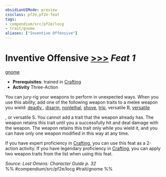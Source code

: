 ```yaml
---
obsidianUIMode: preview
cssclass: pf2e,pf2e-feat
tags:
- compendium/src/pf2e/locg
- trait/gnome
aliases: ["Inventive Offensive"]
---
```

# Inventive Offensive  [>>>](/rules/core-rulebook/chapter-9-playing-the-game.md#Actions "Three-Action") *Feat 1*  
[gnome](/rules/traits/gnome.md)  

- **Prerequisites**: trained in [Crafting](/compendium/skills.md#Crafting)
- **Activity** Three-Action

You can jury-rig your weapons to perform in unexpected ways. When you use this ability, add one of the following weapon traits to a melee weapon you wield: [deadly <d6>](/rules/traits/deadly.md), [disarm](/rules/traits/disarm.md), [nonlethal](/rules/traits/nonlethal.md), [shove](/rules/traits/shove.md), [trip](/rules/traits/trip.md), versatile B, [versatile <P>](/rules/traits/versatile.md), or versatile S. You cannot add a trait that the weapon already has. The weapon retains this trait until you a successfully hit and deal damage with the weapon. The weapon retains this trait only while you wield it, and you can have only one weapon modified in this way at any time.

If you have expert proficiency in [Crafting](/compendium/skills.md#Crafting), you can use this feat as a 2-action activity. If you have legendary proficiency in [Crafting](/compendium/skills.md#Crafting), you can apply two weapon traits from the list when using this feat.

*Source: Lost Omens: Character Guide p. 32*  
%% #compendium/src/pf2e/locg #trait/gnome %%